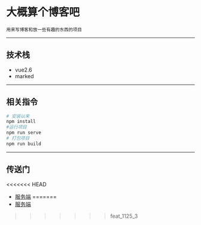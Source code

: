 # 大概算个博客吧

    用来写博客和放一些有趣的东西的项目

---

## 技术栈

- vue2.6
- marked

---

## 相关指令

```bash
# 安装以来
npm install
#运行项目
npm run serve
# 打包项目
npm run build
```

---

## 传送门

<<<<<<< HEAD
- [服务端](https://github.com/jtrslar/blog_and_more)
=======
- [服务端](https://github.com/jtrslar/blog_server)
>>>>>>> feat_1125_3
